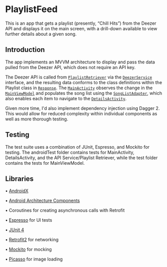 PlaylistFeed
===========================================================

This is an app that gets a playlist (presently, “Chill Hits”) from the Deezer API and displays it on the main screen, with a drill-down available to view further details about a given song. 


Introduction
-------------

The app implements an MVVM architecture to display and pass the data pulled from the Deezer API, which does not require an API key. 

The Deezer API is called from [`PlaylistRetriever`](app/src/main/java/com/calebderosier/playlistfeed/data/api/PlaylistRetriever.kt) via the [`DeezerService`](app/src/main/java/com/calebderosier/playlistfeed/data/api/DeezerService.kt) interface, and the resulting data conforms to the class definitions within the Playlist class in [`Response`](app/src/main/java/com/calebderosier/playlistfeed/data/models/Response.kt). The [`MainActivity`](app/src/main/java/com/calebderosier/playlistfeed/ui/activities/main/MainActivity.kt) observes the change in the [`MainViewModel`](app/src/main/java/com/calebderosier/playlistfeed/ui/activities/main/MainViewModel.kt) and populates the song list using the [`SongListAdapter`](app/src/main/java/com/calebderosier/playlistfeed/ui/adapters/SongListAdapter.kt), which also enables each item to navigate to the [`DetailsActivity`](app/src/main/java/com/calebderosier/playlistfeed/ui/activities/details/DetailsActivity.kt). 

Given more time, I'd also implement dependency injection using Dagger 2. This would allow for reduced complexity within individual components as well as more thorough testing. 


Testing 
-------------

The test suite uses a combination of JUnit, Espresso, and Mockito for testing. The androidTest folder contains tests for MainActivity, DetailsActivity, and the API Service/Playlist Retriever, while the test folder contains the tests for MainViewModel. 


Libraries 
-------------

• [AndroidX](https://developer.android.com/jetpack/androidx)

• [Android Architecture Components](https://developer.android.com/topic/libraries/architecture)

• Coroutines for creating asynchronous calls with Retrofit

• [Espresso](https://developer.android.com/training/testing/espresso) for UI tests

• [JUnit 4](https://junit.org/junit4/)

• [Retrofit2](https://square.github.io/retrofit/) for networking

• [Mockito](https://site.mockito.org) for mocking

• [Picasso](https://square.github.io/picasso/) for image loading
